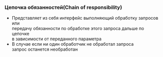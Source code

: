 ### Цепочка обязанностей(Chain of responsibility)

- Представляет из себя интерфейс выполняющий обработку запросов или  
  передачу обязанности по обработке этого запроса дальше по цепочке  
  в зависимости от переданного параметра
- В случае если ни один обработчик не обработал запроса  
  запрос останется необработан
